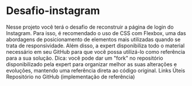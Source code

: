 # Desafio-instagram
Nesse projeto você terá o desafio de reconstruir a página de login do Instagram. Para isso, é recomendado o uso de CSS com Flexbox, uma das abordagens de posicionamento de elementos mais utilizadas quando se trata de responsividade. Além disso, a expert disponibiliza todo o material necessário em seu GitHub para que você possa utilizá-lo como referência para a sua solução.  Dica: você pode dar um "fork" no repositório disponibilizado pela expert para organizar melhor as suas alterações e evoluções, mantendo uma referência direta ao código original.  Links Úteis Repositório no GitHub (implementação de referência)
